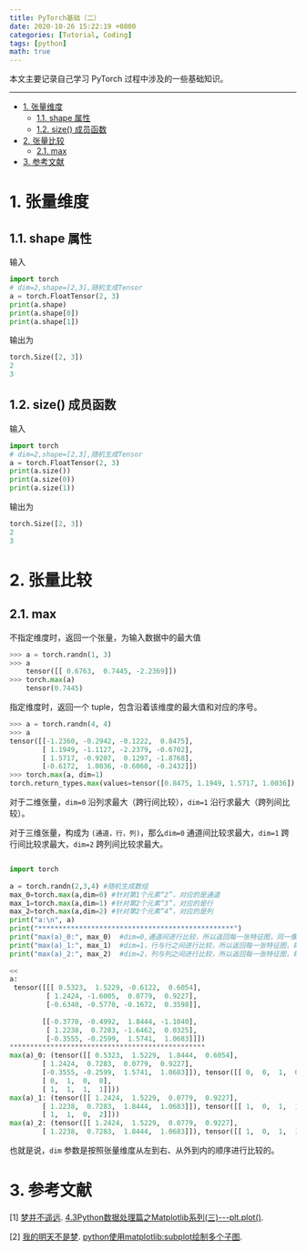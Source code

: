 ```yaml
---
title: PyTorch基础（二）
date: 2020-10-26 15:22:19 +0800
categories: [Tutorial, Coding]
tags: [python]
math: true
---
```


本文主要记录自己学习 PyTorch 过程中涉及的一些基础知识。

<!--more-->

---
- [1. 张量维度](#1-张量维度)
  - [1.1. shape 属性](#11-shape-属性)
  - [1.2. size() 成员函数](#12-size-成员函数)
- [2. 张量比较](#2-张量比较)
  - [2.1. max](#21-max)
- [3. 参考文献](#3-参考文献)

# 1. 张量维度

## 1.1. shape 属性

输入

```python
import torch
# dim=2,shape=[2,3],随机生成Tensor
a = torch.FloatTensor(2, 3)
print(a.shape)
print(a.shape[0])
print(a.shape[1])
```

输出为

```python
torch.Size([2, 3])
2
3
```

## 1.2. size() 成员函数
输入

```python
import torch
# dim=2,shape=[2,3],随机生成Tensor
a = torch.FloatTensor(2, 3)
print(a.size())
print(a.size(0))
print(a.size(1))
```

输出为

```python
torch.Size([2, 3])
2
3
```

# 2. 张量比较

## 2.1. max

不指定维度时，返回一个张量，为输入数据中的最大值

```python
>>> a = torch.randn(1, 3)
>>> a
    tensor([[ 0.6763,  0.7445, -2.2369]])
>>> torch.max(a)
    tensor(0.7445)
```

指定维度时，返回一个 tuple，包含沿着该维度的最大值和对应的序号。

```python
>>> a = torch.randn(4, 4)
>>> a
tensor([[-1.2360, -0.2942, -0.1222,  0.8475],
        [ 1.1949, -1.1127, -2.2379, -0.6702],
        [ 1.5717, -0.9207,  0.1297, -1.8768],
        [-0.6172,  1.0036, -0.6060, -0.2432]])
>>> torch.max(a, dim=1)
torch.return_types.max(values=tensor([0.8475, 1.1949, 1.5717, 1.0036]), indices=tensor([3, 0, 0, 1]))
```
对于二维张量，`dim=0` 沿列求最大（跨行间比较），`dim=1` 沿行求最大（跨列间比较）。

对于三维张量，构成为 `(通道，行，列)`，那么`dim=0` 通道间比较求最大，`dim=1` 跨行间比较求最大，`dim=2` 跨列间比较求最大。

```python

import torch
 
a = torch.randn(2,3,4) #随机生成数组
max_0=torch.max(a,dim=0) #针对第1个元素“2”，对应的是通道
max_1=torch.max(a,dim=1) #针对第2个元素“3”，对应的是行
max_2=torch.max(a,dim=2) #针对第2个元素“4”，对应的是列
print("a:\n", a)
print("************************************************")
print("max(a)_0:", max_0)  #dim=0,通道间进行比较，所以返回每一张特征图，同一像素位置上的最大值
print("max(a)_1:", max_1)  #dim=1，行与行之间进行比较，所以返回每一张特征图，每一列的最大值
print("max(a)_2:", max_2)  #dim=2，列与列之间进行比较，所以返回每一张特征图，每一行的最大值
 
<<
a:
 tensor([[[ 0.5323,  1.5229, -0.6122,  0.6054],
         [ 1.2424, -1.6005,  0.0779,  0.9227],
         [-0.6340, -0.5770, -0.1672,  0.3598]],
 
        [[-0.3770, -0.4992,  1.8444, -1.1040],
         [ 1.2238,  0.7283, -1.6462,  0.0325],
         [-0.3555, -0.2599,  1.5741,  1.0683]]])
************************************************
max(a)_0: (tensor([[ 0.5323,  1.5229,  1.8444,  0.6054],
        [ 1.2424,  0.7283,  0.0779,  0.9227],
        [-0.3555, -0.2599,  1.5741,  1.0683]]), tensor([[ 0,  0,  1,  0],
        [ 0,  1,  0,  0],
        [ 1,  1,  1,  1]]))
max(a)_1: (tensor([[ 1.2424,  1.5229,  0.0779,  0.9227],
        [ 1.2238,  0.7283,  1.8444,  1.0683]]), tensor([[ 1,  0,  1,  1],
        [ 1,  1,  0,  2]]))
max(a)_2: (tensor([[ 1.2424,  1.5229,  0.0779,  0.9227],
        [ 1.2238,  0.7283,  1.8444,  1.0683]]), tensor([[ 1,  0,  1,  1],
```

也就是说，`dim` 参数是按照张量维度从左到右、从外到内的顺序进行比较的。

# 3. 参考文献

[1] [梦并不遥远](https://www.cnblogs.com/zyg123/). [4.3Python数据处理篇之Matplotlib系列(三)---plt.plot()](https://www.cnblogs.com/zyg123/p/10504633.html).

[2] [我的明天不是梦](https://www.cnblogs.com/xiaoboge/). [python使用matplotlib:subplot绘制多个子图](https://www.cnblogs.com/xiaoboge/p/9683056.html).
